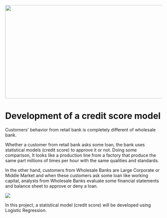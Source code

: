<img src="https://specials-images.forbesimg.com/imageserve/1168122573/960x0.jpg" width="700" height="300">

# Development of a credit score model

Customers' behavior from retail bank is completely different of wholesale bank. 

Whether a customer from retail bank asks some loan, the bank uses statistical models (credit score) to approve it or not.  Doing some comparison, It looks like a production line from a factory that produce the same part millions of times per hour with the same qualities and standards.

In the other hand, customers from Wholesale Banks are Large Corporate or Middle Market and when these customers ask some loan like working capital, analysts from Wholesale Banks evaluate some financial statements and balance sheet to approve or deny a loan.

![](https://media.giphy.com/media/xT5LMQ8rHYTDGFG07e/giphy.gif)

In this project, a statistical model (credit score) will be developed using Logistic Regression.

